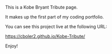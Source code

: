 This is a Kobe Bryant Tribute page.

It makes up the first part of my coding portfolio.

You can see this project live at the following URL:

https://cboler2.github.io/Kobe-Tribute/

Enjoy!